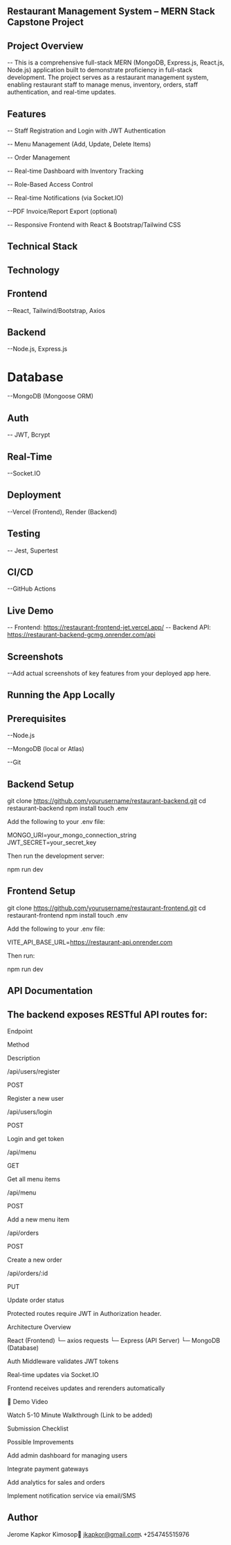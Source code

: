## Restaurant Management System – MERN Stack Capstone Project

## Project Overview

-- This is a comprehensive full-stack MERN (MongoDB, Express.js, React.js, Node.js) application built to demonstrate proficiency in full-stack development. The project serves as a restaurant management system, enabling restaurant staff to manage menus, inventory, orders, staff authentication, and real-time updates.

## Features

-- Staff Registration and Login with JWT Authentication

-- Menu Management (Add, Update, Delete Items)

-- Order Management

-- Real-time Dashboard with Inventory Tracking

-- Role-Based Access Control

-- Real-time Notifications (via Socket.IO)

--PDF Invoice/Report Export (optional)

-- Responsive Frontend with React & Bootstrap/Tailwind CSS

## Technical Stack


## Technology

## Frontend

--React, Tailwind/Bootstrap, Axios

## Backend

--Node.js, Express.js

# Database

--MongoDB (Mongoose ORM)

## Auth

-- JWT, Bcrypt

## Real-Time

--Socket.IO

## Deployment

--Vercel (Frontend), Render (Backend)

## Testing

-- Jest, Supertest

## CI/CD

--GitHub Actions

## Live Demo

-- Frontend: https://restaurant-frontend-jet.vercel.app/
-- Backend API: https://restaurant-backend-gcmg.onrender.com/api
  
## Screenshots

--Add actual screenshots of key features from your deployed app here.

## Running the App Locally

## Prerequisites

--Node.js

--MongoDB (local or Atlas)

--Git

## Backend Setup

git clone https://github.com/yourusername/restaurant-backend.git
cd restaurant-backend
npm install
touch .env

Add the following to your .env file:

MONGO_URI=your_mongo_connection_string
JWT_SECRET=your_secret_key

Then run the development server:

npm run dev

## Frontend Setup

git clone https://github.com/yourusername/restaurant-frontend.git
cd restaurant-frontend
npm install
touch .env

Add the following to your .env file:

VITE_API_BASE_URL=https://restaurant-api.onrender.com

Then run:

npm run dev

## API Documentation

## The backend exposes RESTful API routes for:

Endpoint

Method

Description

/api/users/register

POST

Register a new user

/api/users/login

POST

Login and get token

/api/menu

GET

Get all menu items

/api/menu

POST

Add a new menu item

/api/orders

POST

Create a new order

/api/orders/:id

PUT

Update order status

Protected routes require JWT in Authorization header.

Architecture Overview

React (Frontend)
  └─ axios requests
       └─ Express (API Server)
            └─ MongoDB (Database)

Auth Middleware validates JWT tokens

Real-time updates via Socket.IO

Frontend receives updates and rerenders automatically

🎥 Demo Video

Watch 5-10 Minute Walkthrough (Link to be added)

Submission Checklist



Possible Improvements

Add admin dashboard for managing users

Integrate payment gateways

Add analytics for sales and orders

Implement notification service via email/SMS

## Author

Jerome Kapkor Kimosop📧 jkapkor@gmail.com📞 +254745515976